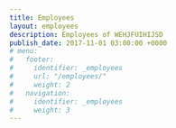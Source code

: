 ```yaml
---
title: Employees
layout: employees
description: Employees of WEHJFUIHIJSD
publish_date: 2017-11-01 03:00:00 +0000
# menu:
#   footer:
#     identifier: _employees
#     url: "/employees/"
#     weight: 2
#   navigation:
#     identifier: _employees
#     weight: 3
---
```

